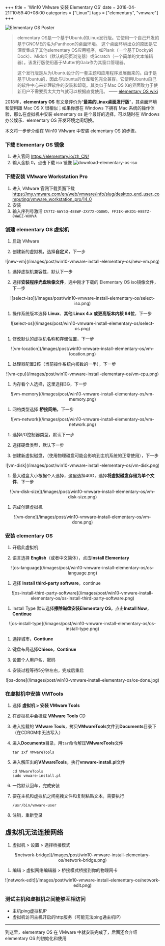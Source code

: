 +++
title = 'Win10 VMware 安装 Elementary OS'
date = 2018-04-21T10:59:40+08:00
categories = ["Linux"]
tags = ["elementary", "vmware"]
+++

![Elementary OS Poster](/images/post/win10-vmware-install-elementary-os/elementary-os-poster.jpg)

<!--more-->

> elementary OS是一个基于Ubuntu的Linux发行版。它使用一个自己开发的基于GNOME的名为Pantheon的桌面环境。 这个桌面环境出众的原因是它深度集成了其他elementary OS应用程序，如Plank（一个基于Docky的Dock）、Midori（默认的网页浏览器）或Scratch（一个简单的文本编辑器）。该发行版使用基于Mutter的Gala作为其窗口管理器。
>
> 这个发行版是从为Ubuntu设计的一套主题和应用程序发展而来的。由于是基于Ubuntu的，因此与Ubuntu的仓库和包完全兼容。它使用Ubuntu自己的软件中心来处理软件的安装和卸载。其类似于Mac OS X的界面致力于使新用户不需要费太大力气就可以根据直觉使用。
> —— [elementary OS wiki](https://zh.wikipedia.org/wiki/Elementary_OS)

2018年，**elementary OS** 有文章评价为“**最美的Linux桌面发行版**”，其桌面环境和使用跟 Mac OS X 很相似；如果你想在 Windows 下拥有 Mac 系统的操作体验，那么在虚拟机中安装 elementary os 是个最好的选择，可以随时在 Windows 办公娱乐、elementary OS 开发环境之间切换。

本文将一步步介绍在 Win10 VMware 中安装 elementary OS 的步骤。

### 下载 Elementary OS 镜像
1. 进入官网 https://elementary.io/zh_CN/
1. 输入金额 0，点击下载 iso 镜像
![download-elementary-os-iso](/images/post/win10-vmware-install-elementary-os/download-elementary-os-iso.png)

### 下载安装 VMware Workstation Pro
1. 进入 VMware 官网下载页面下载 https://my.vmware.com/en/web/vmware/info/slug/desktop_end_user_computing/vmware_workstation_pro/14_0
1. 安装
1. 输入序列号激活 `CV7T2-6WY5Q-48EWP-ZXY7X-QGUWD`、`FF31K-AHZD1-H8ETZ-8WWEZ-WUUVA`

### 创建 elementary OS 虚拟机
1. 启动 VMware

1. 创建新的虚拟机，选择**自定义**，下一步
<center>
![new-vm](/images/post/win10-vmware-install-elementary-os/new-vm.png)
</center>

1. 选择虚拟机兼容性，默认下一步

1. 选择**安装程序光盘映像文件**，选中刚才下载的 Elementary OS iso镜像文件，下一步
<center>
![select-iso](/images/post/win10-vmware-install-elementary-os/select-iso.png)
</center>

1. 操作系统版本选择 **Linux**、**其他 Linux 4.x 或更高版本内核 64位**，下一步
<center>
![select-os](/images/post/win10-vmware-install-elementary-os/select-os.png)
</center>

1. 修改默认的虚拟机名称和存储位置，下一步
<center>
![vm-location](/images/post/win10-vmware-install-elementary-os/vm-location.png)
</center>

1. 处理器配置2核（当前操作系统内核数的一半），下一步
<center>
![vm-cpu](/images/post/win10-vmware-install-elementary-os/vm-cpu.png)
</center>

1. 内存看个人选择，这里选择3G，下一步
<center>
![vm-memory](/images/post/win10-vmware-install-elementary-os/vm-memory.png)
</center>

1. 网络类型选择 **桥接网络**，下一步
<center>
![vm-network](/images/post/win10-vmware-install-elementary-os/vm-network.png)
</center>

1. 选择I/O控制器类型，默认下一步

1. 选择硬盘类型，默认下一步

1. 创建新虚拟磁盘，（使用物理磁盘可能会影响到主机系统的正常使用），下一步
<center>
![vm-disk](/images/post/win10-vmware-install-elementary-os/vm-disk.png)
</center>

1. 最大磁盘大小根据个人选择，这里选择40G，选择**将虚拟磁盘存储为单个文件**，下一步
<center>
![vm-disk-size](/images/post/win10-vmware-install-elementary-os/vm-disk-size.png)
</center>

1. 完成创建虚拟机
<center>
![vm-done](/images/post/win10-vmware-install-elementary-os/vm-done.png)
</center>


### 安装 elementary OS
1. 开启此虚拟机

1. 语言选择 **English**（或者中文简体），点击**Install Elementary**
<center>
![os-language](/images/post/win10-vmware-install-elementary-os/os-language.png)
</center>

1. 选择 **Install third-party software**，continue
<center>
![os-install-third-party-software](/images/post/win10-vmware-install-elementary-os/os-install-third-party-software.png)
</center>

1. Install Type 默认选择**擦除磁盘安装Elementary OS**，点击**Install Now**，**Continue**
<center>
![os-install-type](/images/post/win10-vmware-install-elementary-os/os-install-type.png)
</center>

1. 选择城市，**Contiune**

1. 键盘布局选择**Chiese**，**Continue**

1. 设置个人用户名、密码

1. 安装过程等待5分钟左右，完成后重启
<center>
![os-done](/images/post/win10-vmware-install-elementary-os/os-done.jpg)
</center>


### 在虚拟机中安装 VMTools
1. 选择 **虚拟机 > 安装 VMware Tools**

1. 在虚拟机中会挂载 **VMware Tools** CD

1. 进入挂载的 **VMware Tools**，拷贝**VMwareTools**文件到**Documents**目录下（在CDROM中无法写入）

1. 进入**Documents**目录，用`tar`命令解压**VMwareTools**文件
    ```shell
    tar zxf VMwareTools
    ```

1. 进入解压出的**VMwareTools**，执行**vmware-install.pl**文件
    ```shell
    cd VMwareTools
    sudo vmware-install.pl
    ```

1. 一路默认回车，完成安装

1. 要在主机和虚拟机之间拖拽文件和复制粘贴文本，需要执行
    ```shell
    /usr/bin/vmware-user
    ```

1. 注销，重新登录


## 虚拟机无法连接网络
1. 虚拟机 > 设置 > 选择桥接模式
<center>
![network-bridge](/images/post/win10-vmware-install-elementary-os/network-bridge.png)
</center>

1. 编辑 > 虚拟网络编辑器 > 桥接模式桥接到你的物理网卡
<center>
![network-edit](/images/post/win10-vmware-install-elementary-os/network-edit.png)
</center>

### 测试主机和虚拟机之间能够互相访问
- 主机ping虚拟机IP
- 虚拟机访问主机开启的http服务（可能无法ping通主机IP）

---

到这里，elementary OS 在 VMware 中就安装完成了，后面还会介绍 elementary OS 的初始化和使用